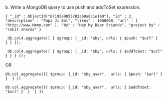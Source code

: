b. Write a MongoDB query to use push and addToSet expression.

```{ "_id" : ObjectId("67195e9855782ab0a6c1e160"), "id" : 2, "description" : "Papa Ji Bol", "likes" : 1000000, "url" : [ "http://www.Hmmm.com" ], "by" : "Hey My Dear Friends", "project by" : "rohit sharma" }```


``` db.col4.aggregate([ { $group: { _id: "$by", urls: { $push: "$url" }  } } ]);```

``` db.col4.aggregate([ { $group: { _id: "$by", urls: { $addToSet: "$url" } } } ]);```

OR

```db.col.aggregate([{ $group: {_id: "$by_user",  urls: { $push: "$url" }  }  } ])```

 ```db.col.aggregate([{ $group: {_id: "$by_user",  urls: { $addToSet: "$url" }  }  } ])```
